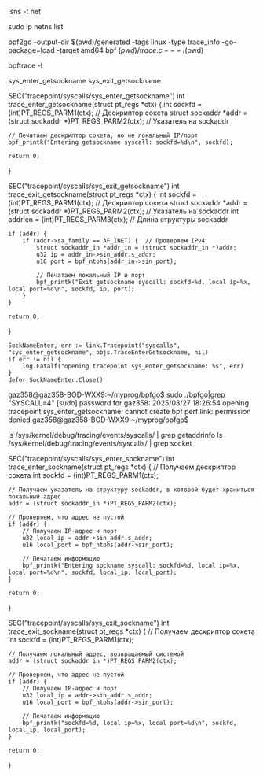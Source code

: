 lsns -t net


sudo ip netns list


bpf2go -output-dir $(pwd)/generated -tags linux -type trace_info -go-package=load -target amd64 bpf $(pwd)/trace.c -- -I$(pwd)

bpftrace -l

sys_enter_getsockname
sys_exit_getsockname

SEC("tracepoint/syscalls/sys_enter_getsockname")
int trace_enter_getsockname(struct pt_regs *ctx) {
    int sockfd = (int)PT_REGS_PARM1(ctx);  // Дескриптор сокета
    struct sockaddr *addr = (struct sockaddr *)PT_REGS_PARM2(ctx);  // Указатель на sockaddr

    // Печатаем дескриптор сокета, но не локальный IP/порт
    bpf_printk("Entering getsockname syscall: sockfd=%d\n", sockfd);

    return 0;
}

SEC("tracepoint/syscalls/sys_exit_getsockname")
int trace_exit_getsockname(struct pt_regs *ctx) {
    int sockfd = (int)PT_REGS_PARM1(ctx);  // Дескриптор сокета
    struct sockaddr *addr = (struct sockaddr *)PT_REGS_PARM2(ctx);  // Указатель на sockaddr
    int addrlen = (int)PT_REGS_PARM3(ctx);  // Длина структуры sockaddr

    if (addr) {
        if (addr->sa_family == AF_INET) {  // Проверяем IPv4
            struct sockaddr_in *addr_in = (struct sockaddr_in *)addr;
            u32 ip = addr_in->sin_addr.s_addr;
            u16 port = bpf_ntohs(addr_in->sin_port);

            // Печатаем локальный IP и порт
            bpf_printk("Exit getsockname syscall: sockfd=%d, local ip=%x, local port=%d\n", sockfd, ip, port);
        }
    }

    return 0;
}

	SockNameEnter, err := link.Tracepoint("syscalls", "sys_enter_getsockname", objs.TraceEnterGetsockname, nil)
	if err != nil {
		log.Fatalf("opening tracepoint sys_enter_getsockname: %s", err)
	}
	defer SockNameEnter.Close()


gaz358@gaz358-BOD-WXX9:~/myprog/bpfgo$ sudo ./bpfgo|grep "SYSCALL=4"
[sudo] password for gaz358: 
2025/03/27 18:26:54 opening tracepoint sys_enter_getsockname: cannot create bpf perf link: permission denied
gaz358@gaz358-BOD-WXX9:~/myprog/bpfgo$ 




ls /sys/kernel/debug/tracing/events/syscalls/ | grep getaddrinfo
ls /sys/kernel/debug/tracing/events/syscalls/ | grep socket

SEC("tracepoint/syscalls/sys_enter_sockname")
int trace_enter_sockname(struct pt_regs *ctx) {
    // Получаем дескриптор сокета
    int sockfd = (int)PT_REGS_PARM1(ctx);

    // Получаем указатель на структуру sockaddr, в которой будет храниться локальный адрес
    addr = (struct sockaddr_in *)PT_REGS_PARM2(ctx);

    // Проверяем, что адрес не пустой
    if (addr) {
        // Получаем IP-адрес и порт
        u32 local_ip = addr->sin_addr.s_addr;
        u16 local_port = bpf_ntohs(addr->sin_port);

        // Печатаем информацию
        bpf_printk("Entering sockname syscall: sockfd=%d, local ip=%x, local port=%d\n", sockfd, local_ip, local_port);
    }

    return 0;
}


SEC("tracepoint/syscalls/sys_exit_sockname")
int trace_exit_sockname(struct pt_regs *ctx) {
    // Получаем дескриптор сокета
    int sockfd = (int)PT_REGS_PARM1(ctx);

    // Получаем локальный адрес, возвращаемый системой
    addr = (struct sockaddr_in *)PT_REGS_PARM2(ctx);

    // Проверяем, что адрес не пустой
    if (addr) {
        // Получаем IP-адрес и порт
        u32 local_ip = addr->sin_addr.s_addr;
        u16 local_port = bpf_ntohs(addr->sin_port);

        // Печатаем информацию
        bpf_printk("sockfd=%d, local ip=%x, local port=%d\n", sockfd, local_ip, local_port);
    }

    return 0;
}











